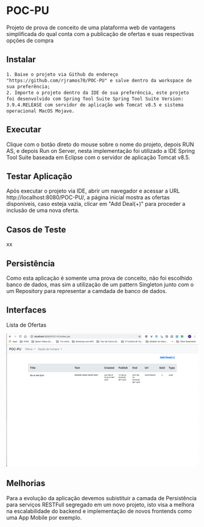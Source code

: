 # POC-PU

Projeto de prova de conceito de uma plataforma web de vantagens simplificada do qual conta com a publicação de ofertas e suas respectivas opções de compra 

## Instalar

	1. Baixe o projeto via Github do endereço "https://github.com/rjramos70/POC-PU" e salve dentro da workspace de sua preferência;
	2. Importe o projeto dentro da IDE de sua preferência, este projeto foi desenvolvido com Spring Tool Suite Spring Tool Suite Version: 3.9.4.RELEASE com servidor de aplicação web Tomcat v8.5 e sistema operacional MacOS Mojave. 	

## Executar

Clique com o botão direto do mouse sobre o nome do projeto, depois RUN AS, e depois Run on Server, nesta implementação foi utilizado a IDE Spring Tool Suite baseada em Eclipse com o servidor de aplicação Tomcat v8.5.

## Testar Aplicação

Após executar o projeto via IDE, abrir um navegador e acessar a URL http://localhost:8080/POC-PU/, a página inicial mostra as ofertas disponíveis, caso esteja vazia, clicar em "Add Deal(+)" para proceder a inclusão de uma nova oferta.

## Casos de Teste

xx

## Persistência

Como esta aplicação é somente uma prova de conceito, não foi escolhido banco de dados, mas sim a utilização de um pattern Singleton junto com o um Repository para representar a camdada de banco de dados.

## Interfaces

Lista de Ofertas

![screenshot](https://raw.githubusercontent.com/rjramos70/POC-PU/master/WebContent/images/tela_lista_ofertas.png)


## Melhorias

Para a evolução da aplicação devemos subistituir a camada de Persistência para serviços RESTFull segregado em um novo projeto, isto visa a melhora na escalabilidade do backend e implementação de novos frontends como uma App Mobile por exemplo.

 

